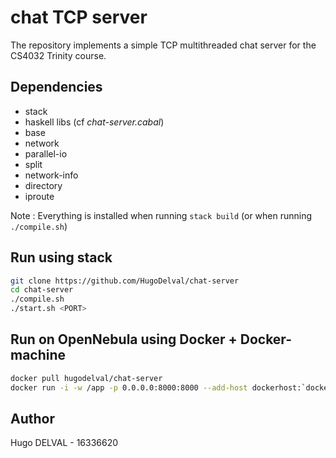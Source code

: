 # chat TCP server

The repository implements a simple TCP multithreaded chat server for the CS4032 Trinity course.

## Dependencies

* stack
* haskell libs (cf *chat-server.cabal*)
 * base
 * network
 * parallel-io
 * split
 * network-info
 * directory
 * iproute

Note : Everything is installed when running ```stack build``` (or when running ```./compile.sh```)

## Run using stack

```bash
git clone https://github.com/HugoDelval/chat-server
cd chat-server
./compile.sh
./start.sh <PORT>
```

## Run on OpenNebula using Docker + Docker-machine

```bash
docker pull hugodelval/chat-server
docker run -i -w /app -p 0.0.0.0:8000:8000 --add-host dockerhost:`docker-machine ip test` hugodelval/chat-server /usr/local/bin/chat-server-exe 8000
```

## Author

Hugo DELVAL - 16336620

